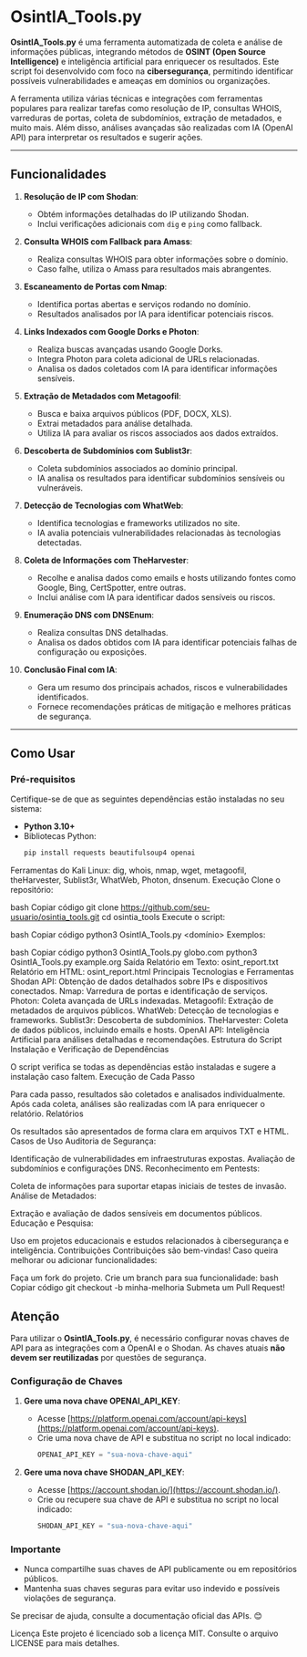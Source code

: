 # OsintIA_Tools.py

**OsintIA_Tools.py** é uma ferramenta automatizada de coleta e análise de informações públicas, integrando métodos de **OSINT (Open Source Intelligence)** e inteligência artificial para enriquecer os resultados. Este script foi desenvolvido com foco na **cibersegurança**, permitindo identificar possíveis vulnerabilidades e ameaças em domínios ou organizações.

A ferramenta utiliza várias técnicas e integrações com ferramentas populares para realizar tarefas como resolução de IP, consultas WHOIS, varreduras de portas, coleta de subdomínios, extração de metadados, e muito mais. Além disso, análises avançadas são realizadas com IA (OpenAI API) para interpretar os resultados e sugerir ações.

---

## Funcionalidades

1. **Resolução de IP com Shodan**:
   - Obtém informações detalhadas do IP utilizando Shodan.
   - Inclui verificações adicionais com `dig` e `ping` como fallback.

2. **Consulta WHOIS com Fallback para Amass**:
   - Realiza consultas WHOIS para obter informações sobre o domínio.
   - Caso falhe, utiliza o Amass para resultados mais abrangentes.

3. **Escaneamento de Portas com Nmap**:
   - Identifica portas abertas e serviços rodando no domínio.
   - Resultados analisados por IA para identificar potenciais riscos.

4. **Links Indexados com Google Dorks e Photon**:
   - Realiza buscas avançadas usando Google Dorks.
   - Integra Photon para coleta adicional de URLs relacionadas.
   - Analisa os dados coletados com IA para identificar informações sensíveis.

5. **Extração de Metadados com Metagoofil**:
   - Busca e baixa arquivos públicos (PDF, DOCX, XLS).
   - Extrai metadados para análise detalhada.
   - Utiliza IA para avaliar os riscos associados aos dados extraídos.

6. **Descoberta de Subdomínios com Sublist3r**:
   - Coleta subdomínios associados ao domínio principal.
   - IA analisa os resultados para identificar subdomínios sensíveis ou vulneráveis.

7. **Detecção de Tecnologias com WhatWeb**:
   - Identifica tecnologias e frameworks utilizados no site.
   - IA avalia potenciais vulnerabilidades relacionadas às tecnologias detectadas.

8. **Coleta de Informações com TheHarvester**:
   - Recolhe e analisa dados como emails e hosts utilizando fontes como Google, Bing, CertSpotter, entre outras.
   - Inclui análise com IA para identificar dados sensíveis ou riscos.

9. **Enumeração DNS com DNSEnum**:
   - Realiza consultas DNS detalhadas.
   - Analisa os dados obtidos com IA para identificar potenciais falhas de configuração ou exposições.

10. **Conclusão Final com IA**:
    - Gera um resumo dos principais achados, riscos e vulnerabilidades identificados.
    - Fornece recomendações práticas de mitigação e melhores práticas de segurança.

---

## Como Usar

### Pré-requisitos
Certifique-se de que as seguintes dependências estão instaladas no seu sistema:
- **Python 3.10+**
- Bibliotecas Python:
  ```bash
  pip install requests beautifulsoup4 openai
Ferramentas do Kali Linux:
dig, whois, nmap, wget, metagoofil, theHarvester, Sublist3r, WhatWeb, Photon, dnsenum.
Execução
Clone o repositório:

bash
Copiar código
git clone https://github.com/seu-usuario/osintia_tools.git
cd osintia_tools
Execute o script:

bash
Copiar código
python3 OsintIA_Tools.py <domínio>
Exemplos:

bash
Copiar código
python3 OsintIA_Tools.py globo.com
python3 OsintIA_Tools.py example.org
Saída
Relatório em Texto: osint_report.txt
Relatório em HTML: osint_report.html
Principais Tecnologias e Ferramentas
Shodan API: Obtenção de dados detalhados sobre IPs e dispositivos conectados.
Nmap: Varredura de portas e identificação de serviços.
Photon: Coleta avançada de URLs indexadas.
Metagoofil: Extração de metadados de arquivos públicos.
WhatWeb: Detecção de tecnologias e frameworks.
Sublist3r: Descoberta de subdomínios.
TheHarvester: Coleta de dados públicos, incluindo emails e hosts.
OpenAI API: Inteligência Artificial para análises detalhadas e recomendações.
Estrutura do Script
Instalação e Verificação de Dependências

O script verifica se todas as dependências estão instaladas e sugere a instalação caso faltem.
Execução de Cada Passo

Para cada passo, resultados são coletados e analisados individualmente.
Após cada coleta, análises são realizadas com IA para enriquecer o relatório.
Relatórios

Os resultados são apresentados de forma clara em arquivos TXT e HTML.
Casos de Uso
Auditoria de Segurança:

Identificação de vulnerabilidades em infraestruturas expostas.
Avaliação de subdomínios e configurações DNS.
Reconhecimento em Pentests:

Coleta de informações para suportar etapas iniciais de testes de invasão.
Análise de Metadados:

Extração e avaliação de dados sensíveis em documentos públicos.
Educação e Pesquisa:

Uso em projetos educacionais e estudos relacionados à cibersegurança e inteligência.
Contribuições
Contribuições são bem-vindas! Caso queira melhorar ou adicionar funcionalidades:

Faça um fork do projeto.
Crie um branch para sua funcionalidade:
bash
Copiar código
git checkout -b minha-melhoria
Submeta um Pull Request!

## Atenção

Para utilizar o **OsintIA_Tools.py**, é necessário configurar novas chaves de API para as integrações com a OpenAI e o Shodan. As chaves atuais **não devem ser reutilizadas** por questões de segurança.

### Configuração de Chaves

1. **Gere uma nova chave OPENAI_API_KEY**:
   - Acesse [https://platform.openai.com/account/api-keys](https://platform.openai.com/account/api-keys).
   - Crie uma nova chave de API e substitua no script no local indicado:
     ```python
     OPENAI_API_KEY = "sua-nova-chave-aqui"
     ```

2. **Gere uma nova chave SHODAN_API_KEY**:
   - Acesse [https://account.shodan.io/](https://account.shodan.io/).
   - Crie ou recupere sua chave de API e substitua no script no local indicado:
     ```python
     SHODAN_API_KEY = "sua-nova-chave-aqui"
     ```

### Importante
- Nunca compartilhe suas chaves de API publicamente ou em repositórios públicos.
- Mantenha suas chaves seguras para evitar uso indevido e possíveis violações de segurança.

Se precisar de ajuda, consulte a documentação oficial das APIs. 😊

Licença
Este projeto é licenciado sob a licença MIT. Consulte o arquivo LICENSE para mais detalhes.




